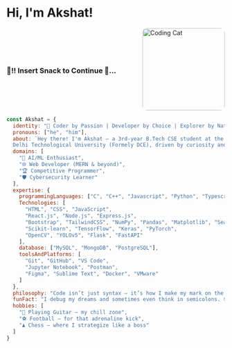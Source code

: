 <h1>Hi, I'm Akshat!</h1> 

<div style="display: flex; align-items: center; justify-content: space-between;">
  <div>
    <h3>🌟!! Insert Snack to Continue 🍕...</h3>
  </div>
  <img src="https://media.tenor.com/y2JXkY1pXkwAAAAM/cat-computer.gif" alt="Coding Cat" style="width: 190px; border-radius: 10px; margin-left: 20px;" />
</div>

```javascript
const Akshat = {
  identity: "🚀 Coder by Passion | Developer by Choice | Explorer by Nature",
  pronouns: ["he", "him"],
  about: `Hey there! I'm Akshat – a 3rd-year B.Tech CSE student at the
  Delhi Technological University (Formely DCE), driven by curiosity and caffeine.`,
  domains: [
    "🧠 AI/ML Enthusiast",
    "🌐 Web Developer (MERN & beyond)",
    "🏆 Competitive Programmer",
    "🛡️ Cybersecurity Learner"
  ],
  expertise: {
    programmingLanguages: ["C", "C++", "Javascript", "Python", "Typescript"],
    Technologies: [
      "HTML", "CSS", "JavaScript", 
      "React.js", "Node.js", "Express.js", 
      "Bootstrap", "TailwindCSS", "NumPy", "Pandas", "Matplotlib", "Seaborn",
      "Scikit-learn", "TensorFlow", "Keras", "PyTorch",
      "OpenCV", "YOLOv5", "Flask", "FastAPI"
    ],
    database: ["MySQL", "MongoDB", "PostgreSQL"],
    toolsAndPlatforms: [
      "Git", "GitHub", "VS Code", 
      "Jupyter Notebook", "Postman", 
      "Figma", "Sublime Text", "Docker", "VMware"
    ]
  },
  philosophy: "Code isn’t just syntax – it’s how I make my mark on the world.",
  funFact: "I debug my dreams and sometimes even think in semicolons. 😎",
  hobbies: [
    "🎸 Playing Guitar – my chill zone",
    "⚽ Football – for that adrenaline kick",
    "♟️ Chess – where I strategize like a boss"
  ]
}
